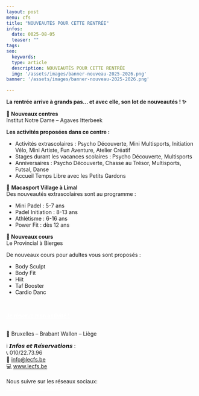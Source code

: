 ```yaml
---
layout: post
menu: cfs
title: "NOUVEAUTÉS POUR CETTE RENTRÉE"
infos:
  date: 0025-08-05
  teaser: ""
tags:
seo:
  keywords:
  type: article
  description: NOUVEAUTÉS POUR CETTE RENTRÉE
  img: '/assets/images/banner-nouveau-2025-2026.png'
banner: '/assets/images/banner-nouveau-2025-2026.png'

---
```


<strong> La rentrée arrive à grands pas... et avec elle, son lot de nouveautés ! ✨ </strong>


📍<strong> Nouveaux centres</strong><br>
Institut Notre Dame – Agaves Itterbeek

<strong>Les activités proposées dans ce centre :</strong><br>

- Activités extrascolaires : Psycho Découverte, Mini Multisports, Initiation Vélo, Mini Artiste, Fun Aventure, Atelier Créatif
- Stages durant les vacances scolaires : Psycho Découverte, Multisports
- Anniversaires : Psycho Découverte, Chasse au Trésor, Multisports, Futsal, Danse
- Accueil Temps Libre avec les Petits Gardons


🏸 <strong>Macasport Village à Limal</strong><br>
Des nouveautés extrascolaires sont au programme :

- Mini Padel : 5-7 ans
- Padel Initiation : 8-13 ans
- Athlétisme : 6-16 ans
- Power Fit : dès 12 ans


🕺<strong> Nouveaux cours </strong><br>
Le Provincial à Bierges

De nouveaux cours pour adultes vous sont proposés :

- Body Sculpt
- Body Fit
- Hiit
- Taf Booster
- Cardio Danc
<br>

<a href="https://www.lecfs.be/" class="btn btn-info-filled m-4" style="color: #fff !important;"><strong>Je réserve mon activité !</strong></a>

<br>
📍 Bruxelles – Brabant Wallon – Liège

<br>

ℹ️ 𝙄𝙣𝙛𝙤𝙨 𝙚𝙩 𝙍𝙚́𝙨𝙚𝙧𝙫𝙖𝙩𝙞𝙤𝙣𝙨 :<br>
📞 010/22.73.96<br>
📧 info@lecfs.be<br>
💻 www.lecfs.be<br>
<br>
Nous suivre sur les réseaux sociaux:
<br>
  <a href="https://www.facebook.com/CFSasbl" class="btn btn-info-filled m-4" style="color: #fff !important;">Notre page Facebook</a>
